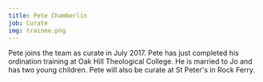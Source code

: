 ```yaml
---
title: Pete Chamberlin
job: Curate
img: trainee.png
---
```

Pete joins the team as curate in July 2017. Pete has just completed his ordination training at Oak Hill Theological College.
He is married to Jo and has two young children.
Pete will also be curate at St Peter's in Rock Ferry.
